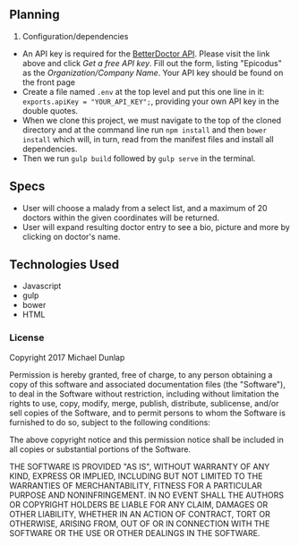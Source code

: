 ## Planning

1. Configuration/dependencies
  * An API key is required for the [BetterDoctor API](https://developer.betterdoctor.com/). Please visit the link above and click *Get a free API key*. Fill out the form, listing "Epicodus" as the *Organization/Company Name*. Your API key should be found on the front page
  * Create a file named `.env` at the top level and put this one line in it: `exports.apiKey = "YOUR_API_KEY";`, providing your own API key in the double quotes.
  * When we clone this project, we must navigate to the top of the cloned directory and at the command line run `npm install` and then `bower install` which will, in turn, read from the manifest files and install all dependencies.
  * Then we run `gulp build` followed by `gulp serve` in the terminal.

## Specs
  * User will choose a malady from a select list, and a maximum of 20 doctors within the given coordinates will be returned.
  * User will expand resulting doctor entry to see a bio, picture and more by clicking on doctor's name.

## Technologies Used

  * Javascript
  * gulp
  * bower
  * HTML
  ### License
  Copyright 2017 Michael Dunlap

  Permission is hereby granted, free of charge, to any person obtaining a copy of this software and associated documentation files (the "Software"), to deal in the Software without restriction, including without limitation the rights to use, copy, modify, merge, publish, distribute, sublicense, and/or sell copies of the Software, and to permit persons to whom the Software is furnished to do so, subject to the following conditions:

  The above copyright notice and this permission notice shall be included in all copies or substantial portions of the Software.

  THE SOFTWARE IS PROVIDED "AS IS", WITHOUT WARRANTY OF ANY KIND, EXPRESS OR IMPLIED, INCLUDING BUT NOT LIMITED TO THE WARRANTIES OF MERCHANTABILITY, FITNESS FOR A PARTICULAR PURPOSE AND NONINFRINGEMENT. IN NO EVENT SHALL THE AUTHORS OR COPYRIGHT HOLDERS BE LIABLE FOR ANY CLAIM, DAMAGES OR OTHER LIABILITY, WHETHER IN AN ACTION OF CONTRACT, TORT OR OTHERWISE, ARISING FROM, OUT OF OR IN CONNECTION WITH THE SOFTWARE OR THE USE OR OTHER DEALINGS IN THE SOFTWARE.
